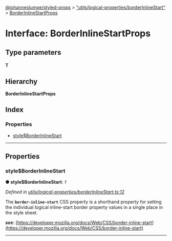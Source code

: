 [@johanneslumpe/styled-props](../README.md) > ["utils/logical-properties/borderInlineStart"](../modules/_utils_logical_properties_borderinlinestart_.md) > [BorderInlineStartProps](../interfaces/_utils_logical_properties_borderinlinestart_.borderinlinestartprops.md)

# Interface: BorderInlineStartProps

## Type parameters
#### T 
## Hierarchy

**BorderInlineStartProps**

## Index

### Properties

* [style$BorderInlineStart](_utils_logical_properties_borderinlinestart_.borderinlinestartprops.md#style_borderinlinestart)

---

## Properties

<a id="style_borderinlinestart"></a>

###  style$BorderInlineStart

**● style$BorderInlineStart**: *`T`*

*Defined in [utils/logical-properties/borderInlineStart.ts:12](https://github.com/johanneslumpe/styled-props/blob/8e709f1/src/utils/logical-properties/borderInlineStart.ts#L12)*

The **`border-inline-start`** CSS property is a shorthand property for setting the individual logical inline-start border property values in a single place in the style sheet.

*__see__*: [https://developer.mozilla.org/docs/Web/CSS/border-inline-start](https://developer.mozilla.org/docs/Web/CSS/border-inline-start)

___

